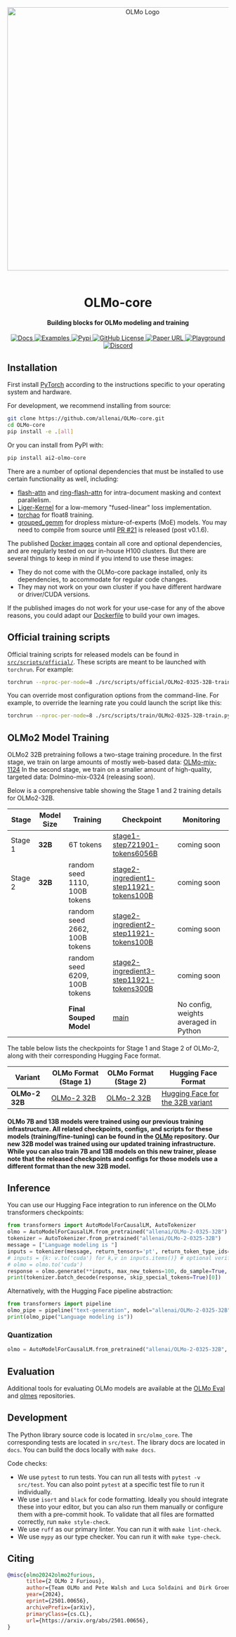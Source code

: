 <div align="center">
  <!-- <img src="https://github.com/allenai/OLMo/assets/8812459/774ac485-a535-4768-8f7c-db7be20f5cc3" width="300"/> -->
  <img src="https://allenai.org/olmo/olmo-7b-animation.gif" alt="OLMo Logo" width="600" style="margin-left:'auto' margin-right:'auto' display:'block'"/>
  <br>
  <br>
  <h1>OLMo-core</h1>
  <h4>Building blocks for OLMo modeling and training</h4>
</div>
<p align="center">
  <a href="https://olmo-core.readthedocs.io/en/latest/">
    <img alt="Docs" src="https://img.shields.io/badge/API-docs-red">
  </a>
  <a href="https://github.com/allenai/OLMo-core/tree/main/src/examples">
    <img alt="Examples" src="https://img.shields.io/badge/API-examples-994B00">
  </a>
  <a href="https://github.com/allenai/OLMo-core/releases/tag/v1.9.0">
    <img alt="Pypi" src="https://img.shields.io/pypi/v/ai2-olmo-core.svg">
  </a>  
  <a href="https://github.com/allenai/OLMo-core/blob/main/LICENSE">
    <img alt="GitHub License" src="https://img.shields.io/github/license/allenai/OLMo">
  </a>
  <a href="https://arxiv.org/pdf/2501.00656.pdf">
    <img alt="Paper URL" src="https://img.shields.io/badge/arxiv-2402.00838-orange">
  </a>
  <a href="https://playground.allenai.org">
    <img alt="Playground" src="https://img.shields.io/badge/Ai2-Playground-F0529C">
  </a>
  <a href="https://discord.gg/sZq3jTNVNG">
    <img alt="Discord" src="https://img.shields.io/badge/Discord%20-%20blue?style=flat&logo=discord&label=Ai2&color=%235B65E9">
  </a>
</p>

## Installation

First install [PyTorch](https://pytorch.org) according to the instructions specific to your operating system and hardware.

For development, we recommend installing from source:

```bash
git clone https://github.com/allenai/OLMo-core.git
cd OLMo-core
pip install -e .[all]
```
Or you can install from PyPI with:

```bash
pip install ai2-olmo-core
```

There are a number of optional dependencies that must be installed to use certain functionality as well, including:
- [flash-attn](https://github.com/Dao-AILab/flash-attention) and [ring-flash-attn](https://github.com/zhuzilin/ring-flash-attention) for intra-document masking and context parallelism.
- [Liger-Kernel](https://github.com/linkedin/Liger-Kernel) for a low-memory "fused-linear" loss implementation.
- [torchao](https://github.com/pytorch/ao) for float8 training.
- [grouped_gemm](https://github.com/tgale96/grouped_gemm) for dropless mixture-of-experts (MoE) models. You may need to compile from source until [PR #21](https://github.com/tgale96/grouped_gemm/pull/21) is released (post v0.1.6).

The published [Docker images](https://github.com/orgs/allenai/packages?repo_name=OLMo-core) contain all core and optional dependencies, and are regularly tested on our in-house H100 clusters.
But there are several things to keep in mind if you intend to use these images:
- They do not come with the OLMo-core package installed, only its dependencies, to accommodate for regular code changes.
- They may not work on your own cluster if you have different hardware or driver/CUDA versions.

If the published images do not work for your use-case for any of the above reasons, you could adapt our [Dockerfile](https://github.com/allenai/OLMo-core/blob/main/src/Dockerfile) to build your own images.

## Official training scripts

Official training scripts for released models can be found in [`src/scripts/official/`](https://github.com/allenai/OLMo-core/tree/main/src/scripts/official).
These scripts are meant to be launched with ``torchrun``. For example:

```bash
torchrun --nproc-per-node=8 ./src/scripts/official/OLMo2-0325-32B-train.py run01
```

You can override most configuration options from the command-line. For example, to override the learning rate you could launch the script like this:

```bash
torchrun --nproc-per-node=8 ./src/scripts/train/OLMo2-0325-32B-train.py run01 --train_module.optim.lr=6e-3
```

## OLMo2 Model Training

OLMo2 32B pretraining follows a two-stage training procedure.
In the first stage, we train on large amounts of mostly web-based data: [OLMo-mix-1124](https://huggingface.co/datasets/allenai/olmo-mix-1124)
In the second stage, we train on a smaller amount of high-quality, targeted data: Dolmino-mix-0324 (releasing soon).

Below is a comprehensive table showing the Stage 1 and 2 training details for OLMo2-32B.

| Stage | Model Size | Training | Checkpoint | Monitoring |
|------------|----------|------------|------------|------------|
| Stage 1 | **32B** | 6T tokens | [stage1-step721901-tokens6056B](https://huggingface.co/allenai/OLMo-2-0325-32B/tree/stage1-step721901-tokens6056B) | coming soon |
| Stage 2 | **32B** | random seed 1110, 100B tokens | [stage2-ingredient1-step11921-tokens100B](https://huggingface.co/allenai/OLMo-2-0325-32B/tree/stage2-ingredient1-step11921-tokens101B) | coming soon |
| |  | random seed 2662, 100B tokens | [stage2-ingredient2-step11921-tokens100B](https://huggingface.co/allenai/OLMo-2-0325-32B/tree/stage2-ingredient2-step11921-tokens101B) | coming soon |
|  |  | random seed 6209, 100B tokens | [stage2-ingredient3-step11921-tokens300B](https://huggingface.co/allenai/OLMo-2-0325-32B/tree/stage2-ingredient3-step11921-tokens101B) | coming soon |
|  |  | **Final Souped Model** | [main](https://huggingface.co/allenai/OLMo-2-0325-32B/tree/main) | No config, weights averaged in Python | - |

The table below lists the checkpoints for Stage 1 and Stage 2 of OLMo-2, along with their corresponding Hugging Face format.


| Variant         | OLMo Format (Stage 1)                                                                                         | OLMo Format (Stage 2) | Hugging Face Format                                                               |
|----------------|-----------------------------------------------------------------------------------------------------|--------|----------------------------------------------------------------------------------|
| **OLMo-2 32B**  | [OLMo-2 32B](https://github.com/allenai/OLMo-core/blob/main/src/scripts/official/OLMo2-0325-32B.csv)     | [OLMo-2 32B](https://github.com/allenai/OLMo-core/blob/main/src/scripts/official/OLMo2-0325-32B-stage2.csv)      | [Hugging Face for the 32B variant](https://huggingface.co/allenai/OLMo-2-0325-32B)  |


#### OLMo 7B and 13B models were trained using our previous training infrastructure. All related checkpoints, configs, and scripts for these models (training/fine-tuning) can be found in the [OLMo](https://github.com/allenai/OLMo) repository. Our new 32B model was trained using our updated training infrastructure. While you can also train 7B and 13B models on this new trainer, please note that the released checkpoints and configs for those models use a different format than the new 32B model.

## Inference

You can use our Hugging Face integration to run inference on the OLMo transformers checkpoints:

```python
from transformers import AutoModelForCausalLM, AutoTokenizer
olmo = AutoModelForCausalLM.from_pretrained("allenai/OLMo-2-0325-32B")
tokenizer = AutoTokenizer.from_pretrained("allenai/OLMo-2-0325-32B")
message = ["Language modeling is "]
inputs = tokenizer(message, return_tensors='pt', return_token_type_ids=False)
# inputs = {k: v.to('cuda') for k,v in inputs.items()} # optional verifying cuda
# olmo = olmo.to('cuda')
response = olmo.generate(**inputs, max_new_tokens=100, do_sample=True, top_k=50, top_p=0.95)
print(tokenizer.batch_decode(response, skip_special_tokens=True)[0])
```

Alternatively, with the Hugging Face pipeline abstraction:

```python
from transformers import pipeline
olmo_pipe = pipeline("text-generation", model="allenai/OLMo-2-0325-32B")
print(olmo_pipe("Language modeling is"))
```
### Quantization

```python
olmo = AutoModelForCausalLM.from_pretrained("allenai/OLMo-2-0325-32B", torch_dtype=torch.float16, load_in_8bit=True)  # requires bitsandbytes
```

## Evaluation

Additional tools for evaluating OLMo models are available at the [OLMo Eval](https://github.com/allenai/OLMo-eval) and [olmes](https://github.com/allenai/olmes) repositories.

## Development

The Python library source code is located in `src/olmo_core`. The corresponding tests are located in `src/test`. The library docs are located in `docs`. You can build the docs locally with `make docs`.

Code checks:
- We use `pytest` to run tests. You can run all tests with `pytest -v src/test`. You can also point `pytest` at a specific test file to run it individually.
- We use `isort` and `black` for code formatting. Ideally you should integrate these into your editor, but you can also run them manually or configure them with a pre-commit hook. To validate that all files are formatted correctly, run `make style-check`.
- We use `ruff` as our primary linter. You can run it with `make lint-check`.
- We use `mypy` as our type checker. You can run it with `make type-check`.

## Citing

```bibtex
@misc{olmo20242olmo2furious,
      title={2 OLMo 2 Furious}, 
      author={Team OLMo and Pete Walsh and Luca Soldaini and Dirk Groeneveld and Kyle Lo and Shane Arora and Akshita Bhagia and Yuling Gu and Shengyi Huang and Matt Jordan and Nathan Lambert and Dustin Schwenk and Oyvind Tafjord and Taira Anderson and David Atkinson and Faeze Brahman and Christopher Clark and Pradeep Dasigi and Nouha Dziri and Michal Guerquin and Hamish Ivison and Pang Wei Koh and Jiacheng Liu and Saumya Malik and William Merrill and Lester James V. Miranda and Jacob Morrison and Tyler Murray and Crystal Nam and Valentina Pyatkin and Aman Rangapur and Michael Schmitz and Sam Skjonsberg and David Wadden and Christopher Wilhelm and Michael Wilson and Luke Zettlemoyer and Ali Farhadi and Noah A. Smith and Hannaneh Hajishirzi},
      year={2024},
      eprint={2501.00656},
      archivePrefix={arXiv},
      primaryClass={cs.CL},
      url={https://arxiv.org/abs/2501.00656}, 
}
```
